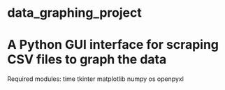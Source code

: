 # data_graphing_project
A Python GUI interface for scraping CSV files to graph the data
==============================================================
Required modules:
time
tkinter
matplotlib
numpy
os
openpyxl
